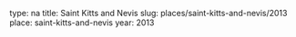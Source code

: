 type: na
title: Saint Kitts and Nevis
slug: places/saint-kitts-and-nevis/2013
place: saint-kitts-and-nevis
year: 2013
